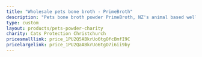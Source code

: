 ```yaml
---
title: "Wholesale pets bone broth - PrimeBroth"
description: "Pets bone broth powder PrimeBroth, NZ's animal based wellness drink for pets"
type: custom
layout: products/pets-powder-charity
charity: Cats Protection Christchurch
pricesmalllink: price_1PU2Q5ABkrUo6tgOfcBmfI9C
pricelargelink: price_1PU2QaABkrUo6tgO7i6ii9by
---
```




